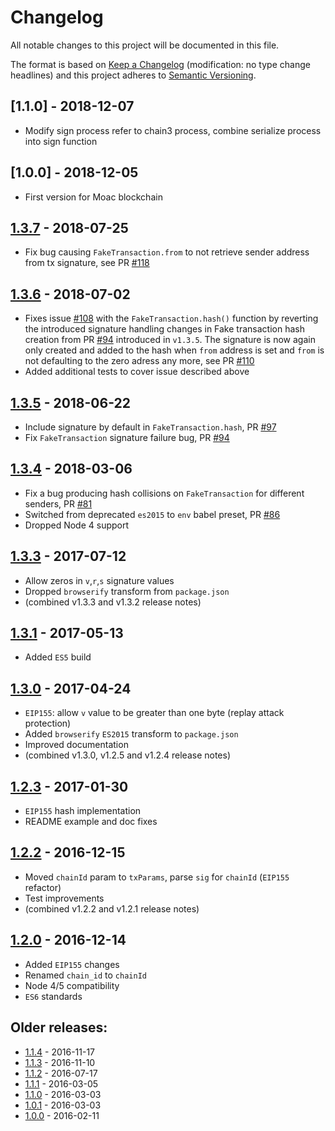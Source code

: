# Changelog
All notable changes to this project will be documented in this file.

The format is based on [Keep a Changelog](http://keepachangelog.com/en/1.0.0/) 
(modification: no type change headlines) and this project adheres to 
[Semantic Versioning](http://semver.org/spec/v2.0.0.html).

## [1.1.0] - 2018-12-07
- Modify sign process refer to chain3 process, combine serialize process into sign function

## [1.0.0] - 2018-12-05
- First version for Moac blockchain


## [1.3.7] - 2018-07-25
- Fix bug causing ``FakeTransaction.from`` to not retrieve sender address from tx signature, see PR [#118](https://github.com/ethereumjs/ethereumjs-tx/pull/118)

[1.3.7]: https://github.com/ethereumjs/ethereumjs-tx/compare/v1.3.6...v1.3.7

## [1.3.6] - 2018-07-02
- Fixes issue [#108](https://github.com/ethereumjs/ethereumjs-tx/issues/108) with the ``FakeTransaction.hash()`` function by reverting the introduced signature handling changes in Fake transaction hash creation from PR [#94](https://github.com/ethereumjs/ethereumjs-tx/pull/94) introduced in ``v1.3.5``. The signature is now again only created and added to the hash when ``from`` address is set and ``from`` is not defaulting to the zero adress any more, see PR [#110](https://github.com/ethereumjs/ethereumjs-tx/pull/110)
- Added additional tests to cover issue described above

[1.3.6]: https://github.com/ethereumjs/ethereumjs-tx/compare/v1.3.5...v1.3.6

## [1.3.5] - 2018-06-22
- Include signature by default in ``FakeTransaction.hash``, PR [#97](https://github.com/ethereumjs/ethereumjs-tx/pull/97)
- Fix ``FakeTransaction`` signature failure bug, PR [#94](https://github.com/ethereumjs/ethereumjs-tx/pull/94)

[1.3.5]: https://github.com/ethereumjs/ethereumjs-tx/compare/v1.3.4...v1.3.5

## [1.3.4] - 2018-03-06
- Fix a bug producing hash collisions on ``FakeTransaction`` for different senders, PR [#81](https://github.com/ethereumjs/ethereumjs-tx/pull/81)
- Switched from deprecated ``es2015`` to ``env`` babel preset, PR [#86](https://github.com/ethereumjs/ethereumjs-tx/pull/86)
- Dropped Node 4 support

[1.3.4]: https://github.com/ethereumjs/ethereumjs-tx/compare/v1.3.3...v1.3.4

## [1.3.3] - 2017-07-12
- Allow zeros in ``v``,``r``,``s`` signature values
- Dropped ``browserify`` transform from ``package.json``
- (combined v1.3.3 and v1.3.2 release notes)

[1.3.3]: https://github.com/ethereumjs/ethereumjs-tx/compare/v1.3.1...v1.3.3

## [1.3.1] - 2017-05-13
- Added ``ES5`` build

[1.3.1]: https://github.com/ethereumjs/ethereumjs-tx/compare/v1.3.0...v1.3.1

## [1.3.0] - 2017-04-24

- ``EIP155``: allow ``v`` value to be greater than one byte (replay attack protection)
- Added ``browserify`` ``ES2015`` transform to ``package.json``
- Improved documentation
- (combined v1.3.0, v1.2.5 and v1.2.4 release notes)

[1.3.0]: https://github.com/ethereumjs/ethereumjs-tx/compare/v1.2.3...v1.3.0

## [1.2.3] - 2017-01-30
- ``EIP155`` hash implementation
- README example and doc fixes

[1.2.3]: https://github.com/ethereumjs/ethereumjs-tx/compare/v1.2.2...v1.2.3

## [1.2.2] - 2016-12-15
- Moved ``chainId`` param to ``txParams``, parse ``sig`` for ``chainId`` (``EIP155`` refactor)
- Test improvements
- (combined v1.2.2 and v1.2.1 release notes)

[1.2.2]: https://github.com/ethereumjs/ethereumjs-tx/compare/v1.2.0...v1.2.2

## [1.2.0] - 2016-12-14
- Added ``EIP155`` changes
- Renamed ``chain_id`` to ``chainId``
- Node 4/5 compatibility
- ``ES6`` standards

[1.2.0]: https://github.com/ethereumjs/ethereumjs-tx/compare/v1.1.4...v1.2.0

## Older releases:

- [1.1.4](https://github.com/ethereumjs/ethereumjs-tx/compare/v1.1.3...v1.1.4) - 2016-11-17
- [1.1.3](https://github.com/ethereumjs/ethereumjs-tx/compare/v1.1.2...v1.1.3) - 2016-11-10
- [1.1.2](https://github.com/ethereumjs/ethereumjs-tx/compare/v1.1.1...v1.1.2) - 2016-07-17
- [1.1.1](https://github.com/ethereumjs/ethereumjs-tx/compare/v1.1.0...v1.1.1) - 2016-03-05
- [1.1.0](https://github.com/ethereumjs/ethereumjs-tx/compare/v1.0.1...v1.1.0) - 2016-03-03
- [1.0.1](https://github.com/ethereumjs/ethereumjs-tx/compare/v1.0.0...v1.0.1) - 2016-03-03
- [1.0.0](https://github.com/ethereumjs/ethereumjs-tx/compare/v0.7.3...v1.0.0) - 2016-02-11
